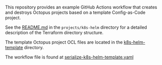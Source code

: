 This repository provides an example GitHub Actions workflow that creates and destroys Octopus projects based on a template Config-as-Code project.

See the [README.md](projects/k8s-helm/README.md) in the `projects/k8s-helm` directory for a detailed description of the Terraform directory structure.

The template Octopus project OCL files are located in the [k8s-helm-template](.octopus/templates/k8s-helm-template) directory.

The workflow file is found at [serialize-k8s-helm-template.yaml](.github/workflows/serialize-k8s-helm-template.yaml)